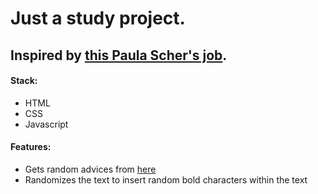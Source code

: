 # Just a study project.

## Inspired by [this Paula Scher's job](https://www.designweek.co.uk/issues/30-march-5-april-2015/paula-scher-uses-revolutionary-typeface-in-rebrand-of-the-new-school/).

#### **Stack**:

- HTML
- CSS
- Javascript

#### **Features**:

- Gets random advices from [here](https://api.adviceslip.com/advice)
- Randomizes the text to insert random bold characters within the text
